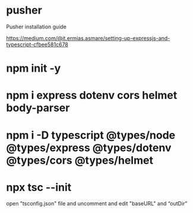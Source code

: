 # pusher
Pusher installation guide

https://medium.com/@it.ermias.asmare/setting-up-expressjs-and-typescript-cfbee581c678

# npm init -y 
# npm i express dotenv cors helmet body-parser 
# npm i -D typescript @types/node @types/express @types/dotenv @types/cors @types/helmet
# npx tsc --init 
open "tsconfig.json" file and uncomment and edit "baseURL" and “outDir”
